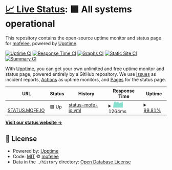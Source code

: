 # [📈 Live Status](https://status.mofe.me): <!--live status--> **🟩 All systems operational**

This repository contains the open-source uptime monitor and status page for [mofelee](https://mofe.me), powered by [Upptime](https://github.com/upptime/upptime).

[![Uptime CI](https://github.com/mofelee/upptime/workflows/Uptime%20CI/badge.svg)](https://github.com/mofelee/upptime/actions?query=workflow%3A%22Uptime+CI%22)
[![Response Time CI](https://github.com/mofelee/upptime/workflows/Response%20Time%20CI/badge.svg)](https://github.com/mofelee/upptime/actions?query=workflow%3A%22Response+Time+CI%22)
[![Graphs CI](https://github.com/mofelee/upptime/workflows/Graphs%20CI/badge.svg)](https://github.com/mofelee/upptime/actions?query=workflow%3A%22Graphs+CI%22)
[![Static Site CI](https://github.com/mofelee/upptime/workflows/Static%20Site%20CI/badge.svg)](https://github.com/mofelee/upptime/actions?query=workflow%3A%22Static+Site+CI%22)
[![Summary CI](https://github.com/mofelee/upptime/workflows/Summary%20CI/badge.svg)](https://github.com/mofelee/upptime/actions?query=workflow%3A%22Summary+CI%22)

With [Upptime](https://upptime.js.org), you can get your own unlimited and free uptime monitor and status page, powered entirely by a GitHub repository. We use [Issues](https://github.com/mofelee/upptime/issues) as incident reports, [Actions](https://github.com/mofelee/upptime/actions) as uptime monitors, and [Pages](https://status.mofe.me) for the status page.

<!--start: status pages-->
<!-- This summary is generated by Upptime (https://github.com/upptime/upptime) -->
<!-- Do not edit this manually, your changes will be overwritten -->
<!-- prettier-ignore -->
| URL | Status | History | Response Time | Uptime |
| --- | ------ | ------- | ------------- | ------ |
| <img alt="" src="https://favicons.githubusercontent.com/status.mofe.io" height="13"> [STATUS.MOFE.IO](https://status.mofe.io) | 🟩 Up | [status-mofe-io.yml](https://github.com/mofelee/upptime/commits/HEAD/history/status-mofe-io.yml) | <details><summary><img alt="Response time graph" src="./graphs/status-mofe-io/response-time-week.png" height="20"> 1264ms</summary><br><a href="https://status.mofe.me/history/status-mofe-io"><img alt="Response time 1363" src="https://img.shields.io/endpoint?url=https%3A%2F%2Fraw.githubusercontent.com%2Fmofelee%2Fupptime%2FHEAD%2Fapi%2Fstatus-mofe-io%2Fresponse-time.json"></a><br><a href="https://status.mofe.me/history/status-mofe-io"><img alt="24-hour response time 1181" src="https://img.shields.io/endpoint?url=https%3A%2F%2Fraw.githubusercontent.com%2Fmofelee%2Fupptime%2FHEAD%2Fapi%2Fstatus-mofe-io%2Fresponse-time-day.json"></a><br><a href="https://status.mofe.me/history/status-mofe-io"><img alt="7-day response time 1264" src="https://img.shields.io/endpoint?url=https%3A%2F%2Fraw.githubusercontent.com%2Fmofelee%2Fupptime%2FHEAD%2Fapi%2Fstatus-mofe-io%2Fresponse-time-week.json"></a><br><a href="https://status.mofe.me/history/status-mofe-io"><img alt="30-day response time 1363" src="https://img.shields.io/endpoint?url=https%3A%2F%2Fraw.githubusercontent.com%2Fmofelee%2Fupptime%2FHEAD%2Fapi%2Fstatus-mofe-io%2Fresponse-time-month.json"></a><br><a href="https://status.mofe.me/history/status-mofe-io"><img alt="1-year response time 1363" src="https://img.shields.io/endpoint?url=https%3A%2F%2Fraw.githubusercontent.com%2Fmofelee%2Fupptime%2FHEAD%2Fapi%2Fstatus-mofe-io%2Fresponse-time-year.json"></a></details> | <details><summary><a href="https://status.mofe.me/history/status-mofe-io">99.81%</a></summary><a href="https://status.mofe.me/history/status-mofe-io"><img alt="All-time uptime 99.79%" src="https://img.shields.io/endpoint?url=https%3A%2F%2Fraw.githubusercontent.com%2Fmofelee%2Fupptime%2FHEAD%2Fapi%2Fstatus-mofe-io%2Fuptime.json"></a><br><a href="https://status.mofe.me/history/status-mofe-io"><img alt="24-hour uptime 100.00%" src="https://img.shields.io/endpoint?url=https%3A%2F%2Fraw.githubusercontent.com%2Fmofelee%2Fupptime%2FHEAD%2Fapi%2Fstatus-mofe-io%2Fuptime-day.json"></a><br><a href="https://status.mofe.me/history/status-mofe-io"><img alt="7-day uptime 99.81%" src="https://img.shields.io/endpoint?url=https%3A%2F%2Fraw.githubusercontent.com%2Fmofelee%2Fupptime%2FHEAD%2Fapi%2Fstatus-mofe-io%2Fuptime-week.json"></a><br><a href="https://status.mofe.me/history/status-mofe-io"><img alt="30-day uptime 99.79%" src="https://img.shields.io/endpoint?url=https%3A%2F%2Fraw.githubusercontent.com%2Fmofelee%2Fupptime%2FHEAD%2Fapi%2Fstatus-mofe-io%2Fuptime-month.json"></a><br><a href="https://status.mofe.me/history/status-mofe-io"><img alt="1-year uptime 99.79%" src="https://img.shields.io/endpoint?url=https%3A%2F%2Fraw.githubusercontent.com%2Fmofelee%2Fupptime%2FHEAD%2Fapi%2Fstatus-mofe-io%2Fuptime-year.json"></a></details>

<!--end: status pages-->

[**Visit our status website →**](https://status.mofe.me)

## 📄 License

- Powered by: [Upptime](https://github.com/upptime/upptime)
- Code: [MIT](./LICENSE) © [mofelee](https://mofe.me)
- Data in the `./history` directory: [Open Database License](https://opendatacommons.org/licenses/odbl/1-0/)
